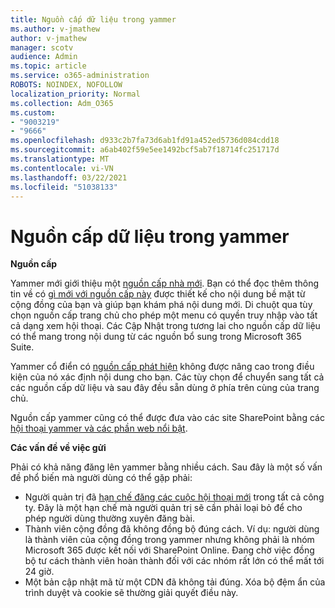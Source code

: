 ```yaml
---
title: Nguồn cấp dữ liệu trong yammer
ms.author: v-jmathew
author: v-jmathew
manager: scotv
audience: Admin
ms.topic: article
ms.service: o365-administration
ROBOTS: NOINDEX, NOFOLLOW
localization_priority: Normal
ms.collection: Adm_O365
ms.custom:
- "9003219"
- "9666"
ms.openlocfilehash: d933c2b7fa73d6ab1fd91a452ed5736d084cdd18
ms.sourcegitcommit: a6ab402f59e5ee1492bcf5ab7f18714fc251717d
ms.translationtype: MT
ms.contentlocale: vi-VN
ms.lasthandoff: 03/22/2021
ms.locfileid: "51038133"
---
```

# <a name="feeds-in-yammer"></a>Nguồn cấp dữ liệu trong yammer

**Nguồn cấp**

Yammer mới giới thiệu một [nguồn cấp nhà mới](https://support.microsoft.com/office/what-s-in-the-yammer-home-feed-8fff52dd-5b38-468c-b963-fa4c6a4f9254). Bạn có thể đọc thêm thông tin về có [gì mới với nguồn cấp này](https://techcommunity.microsoft.com/t5/yammer-blog/yammer-discovery-what-is-in-my-feed/ba-p/1596230) được thiết kế cho nội dung bề mặt từ cộng đồng của bạn và giúp bạn khám phá nội dung mới. Di chuột qua tùy chọn nguồn cấp trang chủ cho phép một menu có quyền truy nhập vào tất cả dạng xem hội thoại. Các Cập Nhật trong tương lai cho nguồn cấp dữ liệu có thể mang trong nội dung từ các nguồn bổ sung trong Microsoft 365 Suite.

Yammer cổ điển có [nguồn cấp phát hiện](https://support.microsoft.com/office/what-s-in-the-yammer-discovery-feed-28ba9a79-2bde-4e7c-8420-db2296c3ca49) không được nâng cao trong điều kiện của nó xác định nội dung cho bạn. Các tùy chọn để chuyển sang tất cả các nguồn cấp dữ liệu và sau đây đều sẵn dùng ở phía trên cùng của trang chủ.

Nguồn cấp yammer cũng có thể được đưa vào các site SharePoint bằng các [hội thoại yammer và các phần web nổi bật](https://support.microsoft.com/office/use-a-yammer-web-part-in-sharepoint-online-a53cfa0c-3d09-42c8-a286-1038a81c59da).

**Các vấn đề về việc gửi**

Phải có khả năng đăng lên yammer bằng nhiều cách. Sau đây là một số vấn đề phổ biến mà người dùng có thể gặp phải:

- Người quản trị đã [hạn chế đăng các cuộc hội thoại mới](https://support.microsoft.com/office/restrict-all-company-posts-in-yammer-3219d2ae-db15-4c9f-9dd2-28559ae39a97) trong tất cả công ty. Đây là một hạn chế mà người quản trị sẽ cần phải loại bỏ để cho phép người dùng thường xuyên đăng bài.
- Thành viên cộng đồng đã không đồng bộ đúng cách. Ví dụ: người dùng là thành viên của cộng đồng trong yammer nhưng không phải là nhóm Microsoft 365 được kết nối với SharePoint Online. Đang chờ việc đồng bộ tư cách thành viên hoàn thành đối với các nhóm rất lớn có thể mất tới 24 giờ.
- Một bản cập nhật mã từ một CDN đã không tải đúng. Xóa bộ đệm ẩn của trình duyệt và cookie sẽ thường giải quyết điều này.
